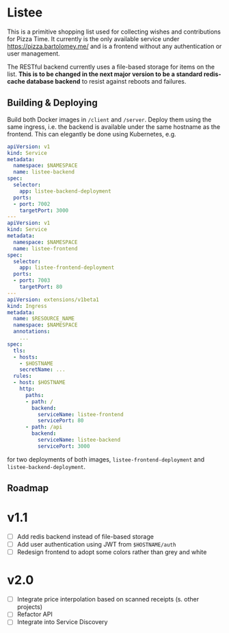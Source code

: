 # Listee

This is a primitive shopping list used for collecting wishes and contributions for Pizza Time. It currently is the only available service under 
<https://pizza.bartolomey.me/> and is a frontend without any authentication or user management.

The RESTful backend currently uses a file-based storage for items on the list. **This is to be changed in the next major version to be a standard redis-cache 
database backend** to resist against reboots and failures. 

## Building & Deploying

Build both Docker images in `/client` and `/server`. Deploy them using the same ingress, i.e. the backend is available under the same hostname as the frontend. This can elegantly be done using Kubernetes, e.g. 
```YAML
apiVersion: v1
kind: Service
metadata:
  namespace: $NAMESPACE
  name: listee-backend
spec:
  selector:
    app: listee-backend-deployment
  ports:
  - port: 7002
    targetPort: 3000
---
apiVersion: v1
kind: Service
metadata:
  namespace: $NAMESPACE
  name: listee-frontend
spec:
  selector:
    app: listee-frontend-deployment
  ports:
  - port: 7003
    targetPort: 80
---
apiVersion: extensions/v1beta1
kind: Ingress
metadata:
  name: $RESOURCE_NAME
  namespace: $NAMESPACE
  annotations:
    ...
spec:
  tls: 
  - hosts:
    - $HOSTNAME
    secretName: ...
  rules:
  - host: $HOSTNAME
    http:
      paths:
      - path: /
        backend:
          serviceName: listee-frontend
          servicePort: 80
      - path: /api
        backend:
          serviceName: listee-backend
          servicePort: 3000
```
for two deployments of both images, `listee-frontend-deployment` and `listee-backend-deployment`.

## Roadmap

# v1.1

- [ ] Add redis backend instead of file-based storage
- [ ] Add user authentication using JWT from `$HOSTNAME/auth`
- [ ] Redesign frontend to adopt some colors rather than grey and white

# v2.0

- [ ] Integrate price interpolation based on scanned receipts (s. other projects)
- [ ] Refactor API
- [ ] Integrate into Service Discovery